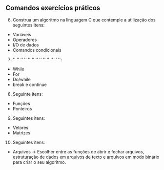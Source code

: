 ## Comandos exercícios práticos

6. Construa um algoritmo na linguagem C que contemple a utilização dos seguintes itens: 
- Variáveis
- Operadores
- I/O de dados
- Comandos condicionais

7. '' '' '' '' '' '' '' '' '' '' '' '' '':
- While
- For
- Do/while
- break e continue

8. Seguinte itens:
- Funções
- Ponteiros

9. Seguintes itens:
- Vetores
- Matrizes

10. Seguintes itens:
- Arquivos -> Escolher entre as funções de abrir e fechar arquivos, estruturação de dados em arquivos de texto e arquivos em modo binário para criar o seu algoritmo.
